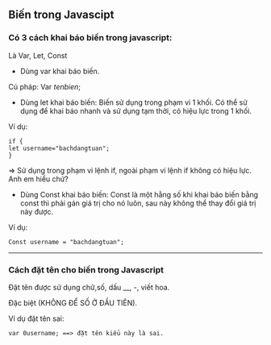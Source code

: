 ## Biến trong Javascipt

### Có 3 cách khai báo biến trong javascript:
Là Var, Let, Const

* Dùng var khai báo biến.

 Cú pháp: Var *tenbien*; 

* Dùng let khai báo biến: Biến sử dụng trong phạm vi 1 khối. Có thể sử dụng để khai báo nhanh và sử dụng tạm thời, có hiệu lực trong 1 khối.

Ví dụ:

    if {
    let username="bachdangtuan";
    }

=> Sử dụng trong phạm vi lệnh if, ngoài phạm vi lệnh if không có hiệu lực. Anh em hiểu chứ?

* Dùng Const khai báo biến: Const là một hằng số khi khai báo biến bằng const thì phải gán giá trị cho nó luôn, sau này không thể thay đổi giá trị này được.

Ví dụ:

    Const username = "bachdangtuan";

----------------------------------------------

### Cách đặt tên cho biến trong Javascript
Đặt tên được sử dụng chữ,số, dấu __, -, viết hoa.

Đặc biệt (KHÔNG ĐỂ SỐ Ở ĐẦU TIÊN).

Ví dụ đặt tên sai:

    var 0username; ==> đặt tên kiểu này là sai.